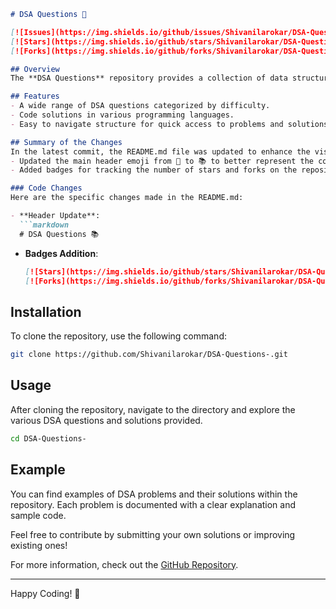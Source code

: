 ```markdown
# DSA Questions 📖

[![Issues](https://img.shields.io/github/issues/Shivanilarokar/DSA-Questions-)](https://github.com/Shivanilarokar/DSA-Questions-/issues) 
[![Stars](https://img.shields.io/github/stars/Shivanilarokar/DSA-Questions-?style=social)](https://github.com/Shivanilarokar/DSA-Questions-/stargazers) 
[![Forks](https://img.shields.io/github/forks/Shivanilarokar/DSA-Questions-?style=social)](https://github.com/Shivanilarokar/DSA-Questions-/fork)

## Overview
The **DSA Questions** repository provides a collection of data structures and algorithms problems, aimed at helping developers enhance their coding skills and prepare for technical interviews.

## Features
- A wide range of DSA questions categorized by difficulty.
- Code solutions in various programming languages.
- Easy to navigate structure for quick access to problems and solutions.

## Summary of the Changes
In the latest commit, the README.md file was updated to enhance the visual appeal and improve the presentation of the repository. The following changes were made:
- Updated the main header emoji from 📖 to 📚 to better represent the content.
- Added badges for tracking the number of stars and forks on the repository.

### Code Changes
Here are the specific changes made in the README.md:

- **Header Update**:
  ```markdown
  # DSA Questions 📚
  ```

- **Badges Addition**:
  ```markdown
  [![Stars](https://img.shields.io/github/stars/Shivanilarokar/DSA-Questions-?style=social)](https://github.com/Shivanilarokar/DSA-Questions-/stargazers)
  [![Forks](https://img.shields.io/github/forks/Shivanilarokar/DSA-Questions-?style=social)](https://github.com/Shivanilarokar/DSA-Questions-/fork)
  ```

## Installation
To clone the repository, use the following command:

```bash
git clone https://github.com/Shivanilarokar/DSA-Questions-.git
```

## Usage
After cloning the repository, navigate to the directory and explore the various DSA questions and solutions provided.

```bash
cd DSA-Questions-
```

## Example
You can find examples of DSA problems and their solutions within the repository. Each problem is documented with a clear explanation and sample code.

Feel free to contribute by submitting your own solutions or improving existing ones!

For more information, check out the [GitHub Repository](https://github.com/Shivanilarokar/DSA-Questions-).

---
Happy Coding! 🚀
```